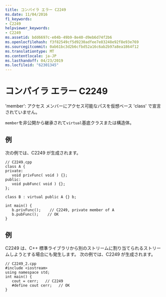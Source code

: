 ```yaml
---
title: コンパイラ エラー C2249
ms.date: 11/04/2016
f1_keywords:
- C2249
helpviewer_keywords:
- C2249
ms.assetid: bdd6697c-e04b-49b9-8e40-d9eb6d74f2b6
ms.openlocfilehash: f3f82549cf5d9230adfee7e83248e92f8e93e769
ms.sourcegitcommit: 0ab61bc3d2b6cfbd52a16c6ab2b97a8ea1864f12
ms.translationtype: MT
ms.contentlocale: ja-JP
ms.lasthandoff: 04/23/2019
ms.locfileid: "62301345"
---
```

# <a name="compiler-error-c2249"></a>コンパイラ エラー C2249

'member': アクセス メンバーにアクセス可能なパスを仮想ベース 'class' で宣言されていません。

`member`を非公開から継承されて`virtual`基底クラスまたは構造体。

## <a name="example"></a>例

次の例では、C2249 が生成されます。

```
// C2249.cpp
class A {
private:
   void privFunc( void ) {};
public:
   void pubFunc( void ) {};
};

class B : virtual public A {} b;

int main() {
   b.privFunc();    // C2249, private member of A
   b.pubFunc();    // OK
}
```

## <a name="example"></a>例

C2249 は、C++ 標準ライブラリから別のストリームに割り当てられるストリームしようとする場合にも発生します。  次の例では、C2249 が生成されます。

```
// C2249_2.cpp
#include <iostream>
using namespace std;
int main() {
   cout = cerr;   // C2249
   #define cout cerr;   // OK
}
```